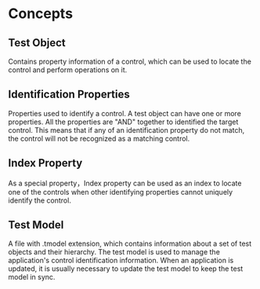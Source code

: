 # Concepts

## Test Object

Contains property information of a control, which can be used to locate the control and perform operations on it.

## Identification Properties

Properties used to identify a control. A test object can have one or more properties. All the properties are "AND" together to identified the target control. This means that if any of an identification property do not match, the control will not be recognized as a matching control.

## Index Property

As a special property，Index property can be used as an index to locate one of the controls when other identifying properties cannot uniquely identify the control.

## Test Model

A file with .tmodel extension, which contains information about a set of test objects and their hierarchy. The test model is used to manage the application's control identification information. When an application is updated, it is usually necessary to update the test model to keep the test model in sync.


